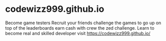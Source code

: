 # codewizz999.github.io
Become game testers Recruit your friends challenge 
the games to go up on top of the leaderboards 
earn cash with crew the zed challenge. 
Learn to become real and skilled developer visit https://codewizz999.github.io/
